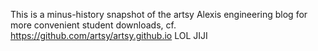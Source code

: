 This is a minus-history snapshot of the artsy Alexis engineering blog for more
convenient student downloads, cf. <https://github.com/artsy/artsy.github.io>
LOL
JIJI
